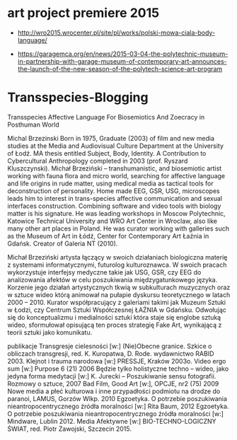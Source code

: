 # art project premiere 2015

- http://wro2015.wrocenter.pl/site/pl/works/polski-mowa-ciala-body-language/

- https://garagemca.org/en/news/2015-03-04-the-polytechnic-museum-in-partnership-with-garage-museum-of-contemporary-art-announces-the-launch-of-the-new-season-of-the-polytech-science-art-program

# Transspecies-Blogging
Transspecies Affective Language For Biosemiotics And Zoecracy in Posthuman World

Michal Brzezinski Born in 1975, Graduate (2003) of film and new media studies at the Media and Audiovisual Culture Department at the University of Łodź. MA thesis entitled Subject, Body, Identity. A Contribution to Cybercultural Anthropology completed in 2003 (prof. Ryszard Kluszczynski). Michał Brzeziński – transhumanistic, and biosemiotic artist working with fauna flora and micro world, searching for affective language and life origins in rude matter, using medical media as tactical tools for deconstruction of personality. Home made EEG, GSR, USG, microscopes leads him to interest in trans-species affective communication and sexual interfaces construction. Combining software and video tools with biology matter is his signature. He was leading workshops in Moscow Polytechnic, Katowice Technical University and WRO Art Center in Wroclaw, also like many other art places in Poland. He was curator working with galleries such as the Museum of Art in Łódź, Center for Contemporary Art Łaźnia in Gdańsk. Creator of Galeria NT (2010).

Michał Brzeziński artysta łączący w swoich działaniach biologiczna materię z systemami informatycznymi, futurolog kulturoznawca.  W swoich pracach wykorzystuje interfejsy medyczne takie jak USG, GSR, czy EEG do analizowania afektów w celu poszukiwania międzygatunkowego języka. Korzenie jego działań artystycznych tkwią w subkulturach muzycznych oraz w sztuce wideo którą animował na pułapie dyskursu teoretycznego w latach 2000 – 2010. Kurator współpracujący z galeriami takimi jak Muzeum Sztuki w Łodzi, czy Centrum Sztuki Współczesnej ŁAŹNIA w Gdańsku. Odwołując się do konceptualizmu i medialności sztuki która staje się englobe sztuką wideo, sformułował opisującą ten proces strategię Fake Art, wynikającą z teorii sztuki jako komunikatu.

publikacje
Transgresje cielesności [w:] (Nie)Obecne granice. Szkice o obliczach transgresji, red. K. Kuropatwa, D. Rode. wydawnictwo RABID 2003.
Klejnot i trauma narodowa [w:] PRESSJE, Kraków 2003o.
Video ergo sum [w:] Purpose 6 (21) 2006
Będzie tylko holistyczne techno – wideo, jako jedyna forma medytacji [w:] K. Jurecki – Poszukiwanie sensu fotografii. Rozmowy o sztuce, 2007
Bad Film, Good Art [w:], OPCJE, nr2 (75) 2009
Nowe media a płeć kulturowa i inne przypadłości podmiotu na drodze do paranoi, LAMUS, Gorzów Wlkp. 2010
Egzoetyka. O potrzebie poszukiwania nieantropocentrycznego źródła moralności [w:] Rita Baum, 2012
Egzoetyka. O potrzebie poszukiwania nieantropocentrycznego źródła moralności [w:] Mindware, Lublin 2012.
Media Afektywne [w:] BIO-TECHNO-LOGICZNY ŚWIAT, red. Piotr Zawojski, Szczecin 2015.

